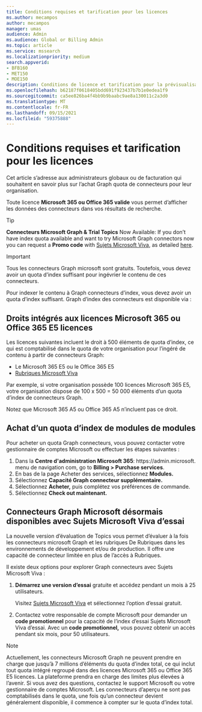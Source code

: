 ```yaml
---
title: Conditions requises et tarification pour les licences
ms.author: mecampos
author: mecampos
manager: umas
audience: Admin
ms.audience: Global or Billing Admin
ms.topic: article
ms.service: mssearch
ms.localizationpriority: medium
search.appverid:
- BFB160
- MET150
- MOE150
description: Conditions de licence et tarification pour la prévisualisation publique des connecteurs Microsoft Graph pour Recherche Microsoft
ms.openlocfilehash: b62187f0618405bdd691f923437b7b1e0edea1f9
ms.sourcegitcommit: ca5ee826ba4f4bb9b9baabc9ae8a130011c2a3d0
ms.translationtype: MT
ms.contentlocale: fr-FR
ms.lasthandoff: 09/15/2021
ms.locfileid: "59375888"
---
```

<!---Previous ms.author: rusamai --->

# <a name="license-requirements-and-pricing"></a>Conditions requises et tarification pour les licences

Cet article s’adresse aux administrateurs globaux ou de facturation qui souhaitent en savoir plus sur l’achat Graph quota de connecteurs pour leur organisation.

Toute licence **Microsoft 365 ou Office 365 valide** vous permet d’afficher les données des connecteurs dans vos résultats de recherche.

> [!TIP]
> **Connecteurs Microsoft Graph & Trial Topics** Now Available: If you don’t have index quota available and want to try Microsoft Graph connectors now you can request a **Promo code** with [Sujets Microsoft Viva](https://www.microsoft.com/microsoft-viva/topics?activetab=pivot:overviewtab), as detailed [here](#microsoft-graph-connectors-now-available-with-microsoft-viva-topics-trial).

>[!IMPORTANT]
>Tous les connecteurs Graph microsoft sont gratuits. Toutefois, vous devez avoir un quota d’index suffisant pour ingévrier le contenu de ces connecteurs.

Pour indexer le contenu à Graph connecteurs d’index, vous devez avoir un quota d’index suffisant. Graph d’index des connecteurs est disponible via :

## <a name="entitlement-built-into-microsoft-365-or-office-365-e5-licenses"></a>Droits intégrés aux licences Microsoft 365 ou Office 365 E5 licences

Les licences suivantes incluent le droit à 500 éléments de quota d’index, ce qui est comptabilisé dans le quota de votre organisation pour l’ingéré de contenu à partir de connecteurs Graph:

* Le Microsoft 365 E5 ou le Office 365 E5
* [Rubriques Microsoft Viva](https://www.microsoft.com/microsoft-viva/topics?activetab=pivot:overviewtab)

Par exemple, si votre organisation possède 100 licences Microsoft 365 E5, votre organisation dispose de 100 x 500 = 50 000 éléments d’un quota d’index de connecteurs Graph.

<!---Comment requested in PR#143--->
Notez que Microsoft 365 A5 ou Office 365 A5 n’incluent pas ce droit.

## <a name="purchase-of-add-on-index-quota"></a>Achat d’un quota d’index de modules de modules
Pour acheter un quota Graph connecteurs, vous pouvez contacter votre gestionnaire de comptes Microsoft ou effectuer les étapes suivantes :

1. Dans la **Centre d'administration Microsoft 365**: https://<span>admin.microsoft.</span> menu de navigation com, go to **Billing > Purchase services**.
2. En bas de la page Acheter des services, sélectionnez **Modules.**
3. Sélectionnez **Capacité Graph connecteur supplémentaire.**
4. Sélectionnez **Acheter,** puis complétez vos préférences de commande.
5. Sélectionnez **Check out maintenant.**

## <a name="microsoft-graph-connectors-now-available-with-microsoft-viva-topics-trial"></a>Connecteurs Graph Microsoft désormais disponibles avec Sujets Microsoft Viva d’essai
 La nouvelle version d’évaluation de Topics vous permet d’évaluer à la fois les connecteurs microsoft Graph et les rubriques De Rubriques dans les environnements de développement et/ou de production. Il offre une capacité de connecteur limitée en plus de l’accès à Rubriques.

Il existe deux options pour explorer Graph connecteurs avec Sujets Microsoft Viva :

1. **Démarrez une version d’essai** gratuite et accédez pendant un mois à 25 utilisateurs.

     Visitez [Sujets Microsoft Viva](https://www.microsoft.com/microsoft-viva/topics?activetab=pivot:overviewtab) et sélectionnez l’option d’essai gratuit.

2. Contactez votre responsable de compte Microsoft pour demander un **code promotionnel** pour la capacité de l’index d’essai Sujets Microsoft Viva d’essai. Avec un **code promotionnel,** vous pouvez obtenir un accès pendant six mois, pour 50 utilisateurs.

> [!NOTE]
> Actuellement, les connecteurs Microsoft Graph ne peuvent prendre en charge que jusqu’à 7 millions d’éléments du quota d’index total, ce qui inclut tout quota intégré regroupé dans des licences Microsoft 365 ou Office 365 E5 licences. La plateforme prendra en charge des limites plus élevées à l’avenir. Si vous avez des questions, contactez le support Microsoft ou votre gestionnaire de comptes Microsoft.
> Les connecteurs d’aperçu ne sont pas comptabilisés dans le quota, une fois qu’un connecteur devient généralement disponible, il commence à compter sur le quota d’index total.
